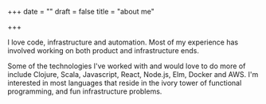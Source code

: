 +++
date = ""
draft = false
title = "about me"

+++

I love code, infrastructure and automation. Most of my experience has involved working on both product and infrastructure ends.

Some of the technologies I've worked with and would love to do more of include Clojure, Scala, Javascript, React, Node.js, Elm, Docker and AWS. I'm interested in most languages that reside in the ivory tower of functional programming, and fun infrastructure problems.
